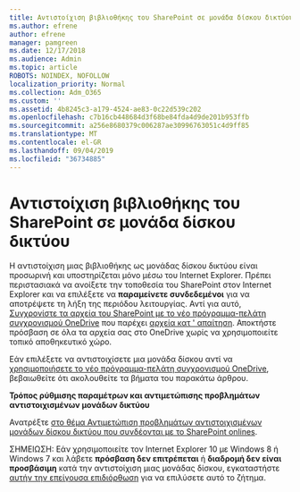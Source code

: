 ```yaml
---
title: Αντιστοίχιση βιβλιοθήκης του SharePoint σε μονάδα δίσκου δικτύου
ms.author: efrene
author: efrene
manager: pamgreen
ms.date: 12/17/2018
ms.audience: Admin
ms.topic: article
ROBOTS: NOINDEX, NOFOLLOW
localization_priority: Normal
ms.collection: Adm_O365
ms.custom: ''
ms.assetid: 4b8245c3-a179-4524-ae83-0c22d539c202
ms.openlocfilehash: c7b16cb448684d3f68be84fda4d9de201b953ffb
ms.sourcegitcommit: a256e8680379c006287ae30996763051c4d9ff85
ms.translationtype: MT
ms.contentlocale: el-GR
ms.lasthandoff: 09/04/2019
ms.locfileid: "36734885"
---
```

# <a name="map-a-sharepoint-library-to-a-network-drive"></a>Αντιστοίχιση βιβλιοθήκης του SharePoint σε μονάδα δίσκου δικτύου

Η αντιστοίχιση μιας βιβλιοθήκης ως μονάδας δίσκου δικτύου είναι προσωρινή και υποστηρίζεται μόνο μέσω του Internet Explorer. Πρέπει περιστασιακά να ανοίξετε την τοποθεσία του SharePoint στον Internet Explorer και να επιλέξετε να **παραμείνετε συνδεδεμένοι** για να αποτρέψετε τη λήξη της περιόδου λειτουργίας. Αντί για αυτό,</a> [Συγχρονίστε τα αρχεία του SharePoint με το νέο πρόγραμμα-πελάτη συγχρονισμού OneDrive](https://support.office.com/article/sync-sharepoint-files-with-the-new-onedrive-sync-client-6de9ede8-5b6e-4503-80b2-6190f3354a88) που παρέχει [αρχεία κατ ' απαίτηση](https://support.office.com/article/learn-about-onedrive-files-on-demand-0e6860d3-d9f3-4971-b321-7092438fb38e). Αποκτήστε πρόσβαση σε όλα τα αρχεία σας στο OneDrive χωρίς να χρησιμοποιείτε τοπικό αποθηκευτικό χώρο.

Εάν επιλέξετε να αντιστοιχίσετε μια μονάδα δίσκου αντί να [χρησιμοποιήσετε το νέο πρόγραμμα-πελάτη συγχρονισμού OneDrive](https://support.office.com/article/sync-sharepoint-files-with-the-new-onedrive-sync-client-6de9ede8-5b6e-4503-80b2-6190f3354a88), βεβαιωθείτε ότι ακολουθείτε τα βήματα του παρακάτω άρθρου. 


**Τρόπος ρύθμισης παραμέτρων και αντιμετώπισης προβλημάτων αντιστοιχισμένων μονάδων δικτύου**


Ανατρέξτε [στο θέμα Αντιμετώπιση προβλημάτων αντιστοιχισμένων μονάδων δίσκου δικτύου που συνδέονται με το SharePoint onlines](https://docs.microsoft.com/sharepoint/support/administration/troubleshoot-mapped-network-drives).

ΣΗΜΕΙΩΣΗ: Εάν χρησιμοποιείτε τον Internet Explorer 10 με Windows 8 ή Windows 7 και λάβετε **πρόσβαση δεν επιτρέπεται** ή **διαδρομή δεν είναι προσβάσιμη** κατά την αντιστοίχιση μιας μονάδας δίσκου, εγκαταστήστε [αυτήν την επείγουσα επιδιόρθωση](https://support.microsoft.com/help/2846960) για να επιλύσετε αυτό το ζήτημα. 
